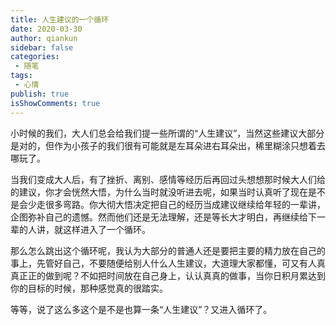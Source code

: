```yaml
---
title: 人生建议的一个循环
date: 2020-03-30
author: qiankun
sidebar: false
categories:
 - 随笔
tags:
 - 心情
publish: true
isShowComments: true
---
```


小时候的我们，大人们总会给我们提一些所谓的“人生建议”，当然这些建议大部分是对的，但作为小孩子的我们很有可能就是左耳朵进右耳朵出，稀里糊涂只想着去哪玩了。

当我们变成大人后，有了挫折、离别、感情等经历后再回过头想想那时候大人们给的建议，你才会恍然大悟，为什么当时就没听进去呢，如果当时认真听了现在是不是会少走很多弯路。你大彻大悟决定把自己的经历当成建议继续给年轻的一辈讲，企图弥补自己的遗憾。然而他们还是无法理解，还是等长大才明白，再继续给下一辈的人讲，就这样进入了一个循环。

那么怎么跳出这个循环呢，我认为大部分的普通人还是要把主要的精力放在自己的事上，先管好自己，不要随便给别人什么人生建议，大道理大家都懂，可又有人真真正正的做到呢？不如把时间放在自己身上，认认真真的做事，当你日积月累达到你的目标的时候，那种感觉真的很踏实。

等等，说了这么多这个是不是也算一条“人生建议”？又进入循环了。